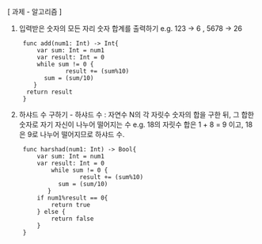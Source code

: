 [ 과제 - 알고리즘 ]

1. 입력받은 숫자의 모든 자리 숫자 합계를 출력하기 e.g.  123 -> 6 ,  5678 -> 26 

		func add(num1: Int) -> Int{
		    var sum: Int = num1
		    var result: Int = 0
		    while sum != 0 {
		            result += (sum%10)
		      sum = (sum/10)
		   }
		 return result
		}

2. 하샤드 수 구하기  - 하샤드 수 : 자연수 N의 각 자릿수 숫자의 합을 구한 뒤, 그 합한 숫자로 자기 자신이 나누어 떨어지는 수 e.g. 18의 자릿수 합은 1 + 8 = 9 이고, 18은 9로 나누어 떨어지므로 하샤드 수. 

		func harshad(num1: Int) -> Bool{
		    var sum: Int = num1
		    var result: Int = 0
		        while sum != 0 {
		                result += (sum%10)
		          sum = (sum/10)
		       }
		    if num1%result == 0{
		        return true
		    } else {
		        return false
		    }
		}
